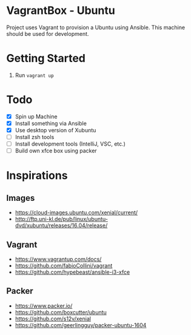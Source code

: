 VagrantBox - Ubuntu
=====

Project uses Vagrant to provision a Ubuntu using Ansible.
This machine should be used for development.

# Getting Started

1. Run `vagrant up`

# Todo

- [x] Spin up Machine
- [x] Install something via Ansible
- [x] Use desktop version of Xubuntu
- [ ] Install zsh tools
- [ ] Install development tools (IntelliJ, VSC, etc.)
- [ ] Build own xfce box using packer

# Inspirations

## Images

* https://cloud-images.ubuntu.com/xenial/current/
* http://ftp.uni-kl.de/pub/linux/ubuntu-dvd/xubuntu/releases/16.04/release/

## Vagrant

* https://www.vagrantup.com/docs/
* https://github.com/fabioCollini/vagrant
* https://github.com/hypebeast/ansible-i3-xfce

## Packer

* https://www.packer.io/
* https://github.com/boxcutter/ubuntu
* https://github.com/s12v/xenial
* https://github.com/geerlingguy/packer-ubuntu-1604
